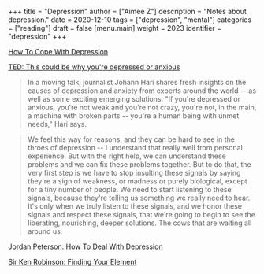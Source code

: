 +++
title = "Depression"
author = ["Aimee Z"]
description = "Notes about depression."
date = 2020-12-10
tags = ["depression", "mental"]
categories = ["reading"]
draft = false
[menu.main]
  weight = 2023
  identifier = "depression"
+++

[How To Cope With Depression](https://www.youtube.com/watch?v=8Su5VtKeXU8)

[TED: This could be why you're depressed or anxious](https://www.ted.com/talks/johann%5Fhari%5Fthis%5Fcould%5Fbe%5Fwhy%5Fyou%5Fre%5Fdepressed%5For%5Fanxious/transcript)

> In a moving talk, journalist Johann Hari shares fresh insights
on the causes of depression and anxiety from experts
around the world -- as well as some exciting emerging solutions.
"If you're depressed or anxious, you're not weak and
you're not crazy, you're not, in the main, a machine with broken parts
 -- you're a human being with unmet needs," Hari says.

> We feel this way for reasons, and they can be hard to see
in the throes of depression -- I understand that really well
from personal experience. But with the right help, we can
understand these problems and we can fix these problems together.
But to do that, the very first step is we have to stop insulting
these signals by saying they're a sign of weakness, or madness
or purely biological, except for a tiny number of people. We need to
start listening to these signals, because they're telling us
something we really need to hear. It's only when we truly listen to
these signals, and we honor these signals and respect these signals,
that we're going to begin to see the liberating, nourishing,
deeper solutions. The cows that are waiting all around us.

[Jordan Peterson: How To Deal With Depression](https://www.youtube.com/watch?v=Xm%5F2zmX6Akc)

[Sir Ken Robinson: Finding Your Element](https://www.youtube.com/watch?v=17fbxRQgMlU)